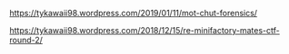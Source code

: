 https://tykawaii98.wordpress.com/2019/01/11/mot-chut-forensics/

https://tykawaii98.wordpress.com/2018/12/15/re-minifactory-mates-ctf-round-2/
